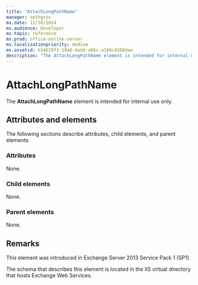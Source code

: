 ```yaml
---
title: "AttachLongPathName"
manager: sethgros
ms.date: 11/16/2014
ms.audience: Developer
ms.topic: reference
ms.prod: office-online-server
ms.localizationpriority: medium
ms.assetid: b34629f3-19a8-4add-a06c-a160c4288dae
description: "The AttachLongPathName element is intended for internal use only."
---
```


# AttachLongPathName

The **AttachLongPathName** element is intended for internal use only. 

## Attributes and elements

The following sections describe attributes, child elements, and parent elements.
  
### Attributes

None.
  
### Child elements

None.
  
### Parent elements

None.
  
## Remarks

This element was introduced in Exchange Server 2013 Service Pack 1 (SP1).
  
The schema that describes this element is located in the IIS virtual directory that hosts Exchange Web Services.
  

